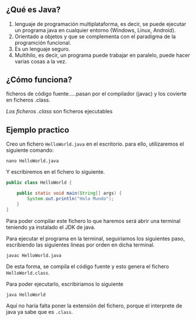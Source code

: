 # 
## ¿Qué es Java?
1.  lenguaje de programación multiplataforma, es decir, se puede ejecutar un programa java en cualquier entorno (Windows, Linux, Android).
2.  Orientado a objetos y que se complementa con el paradigma de la programción funcional.
3. Es un lenguaje seguro.
4. Multihilo, es decir, un programa puede trabajar en paralelo, puede hacer varias cosas a la vez.
   
## ¿Cómo funciona?
ficheros de código fuente.....pasan por el compilador (javac) y los covierte en ficheros .class.

*Los ficheros .class* son ficheros ejecutables

## Ejemplo practico

Creo un fichero `HelloWorld.java` en el escritorio.
para ello, utilizaremos el siguiente comando:
```shell
nano HelloWorld.java
```
Y escribiremos en el fichero lo siguiente.
```java
public class HelloWorld {

    public static void main(String[] args) {
        System.out.println("Hola Mundo");
    }
}
```
Para poder compilar este fichero lo que haremos será abrir una terminal teniendo ya instalado el JDK de java.

Para ejecutar el programa en la terminal, seguiriamos los siguientes paso, escribiendo las siguientes líneas por orden en dicha terminal.

```shell
javac HelloWorld.java
```
De esta forma, se compila el código fuente y esto genera el fichero `HelloWorld.class`.

Para poder ejecutarlo, escribiriamos lo siguiente

```shell
java HelloWorld
```
Aquí no haría falta poner la extensión del fichero, porque el interprete de java ya sabe que es `.class`.
